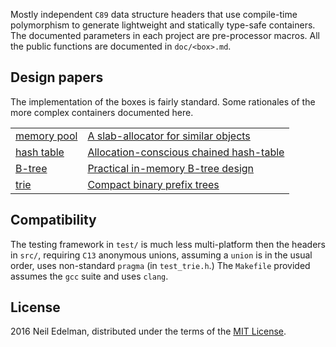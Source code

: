 Mostly independent `C89` data structure headers that use compile-time
polymorphism to generate lightweight and statically type-safe
containers.  The documented parameters in each project are pre-processor
macros. All the public functions are documented in `doc/<box>.md`.

## Design papers ##

The implementation of the boxes is fairly standard. Some rationales
of the more complex containers documented here.

<table><tr>
<td><a href = "doc/pool.md">memory pool</a></td>
<td><a href = "doc/pool/pool.pdf">A slab-allocator for similar objects</a></td>
</tr><tr>
<td><a href = "doc/table.md">hash table</a></td>
<td><a href = "doc/table/table.pdf">Allocation-conscious chained hash-table</a></td>
</tr><tr>
<td><a href = "doc/tree.md">B-tree</a></td>
<td><a href = "doc/tree/tree.pdf">Practical in-memory B-tree design</a></td>
</tr><tr>
<td><a href = "doc/trie.md">trie</a></td>
<td><a href = "doc/trie/trie.pdf">Compact binary prefix trees</a></td>
</tr></table>

## Compatibility ##

The testing framework in `test/` is much less multi-platform then
the headers in `src/`, requiring `C13` anonymous unions, assuming
a `union` is in the usual order, uses non-standard `pragma` (in
`test_trie.h`.) The `Makefile` provided assumes the `gcc` suite and
uses `clang`.

## License ##

2016 Neil Edelman, distributed under the terms of the [MIT
License](https://opensource.org/licenses/MIT).

